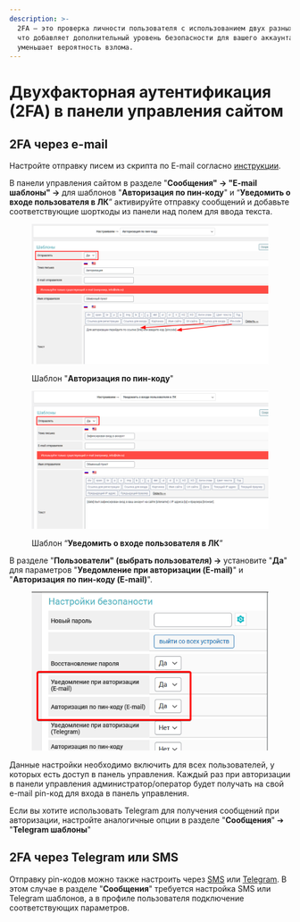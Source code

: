 ```yaml
---
description: >-
  2FA — это проверка личности пользователя с использованием двух разных методов,
  что добавляет дополнительный уровень безопасности для вашего аккаунта и
  уменьшает вероятность взлома.
---
```


# Двухфакторная аутентификация (2FA) в панели управления сайтом

## 2FA через e-mail

Настройте отправку писем из скрипта по E-mail согласно [инструкции](https://premium.gitbook.io/main/osnovnye-nastroiki/uvedomleniya-administratoram-i-klientam/uvedomleniya-po-e-mail#nastroika-smtp).

В панели управления сайтом в разделе "**Сообщения" → "E-mail шаблоны" →** для шаблонов "**Авторизация по пин-коду**" и “**Уведомить о входе пользователя в ЛК**” активируйте отправку сообщений и добавьте соответствующие шорткоды из панели над полем для ввода текста.

<figure><img src="../../../../.gitbook/assets/image (2) (1) (1) (1) (1) (1).png" alt="" width="563"><figcaption><p>Шаблон "<strong>Авторизация по пин-коду</strong>" </p></figcaption></figure>

<figure><img src="../../../../.gitbook/assets/image (1) (1) (1) (1) (1) (1) (1) (1).png" alt="" width="563"><figcaption><p>Шаблон “<strong>Уведомить о входе пользователя в ЛК</strong>”</p></figcaption></figure>

В разделе "**Пользователи" (выбрать пользователя) →** установите "**Да**" для параметров "**Уведомление при авторизации (E-mail)**" и "**Авторизация по пин-коду (E-mail)**".&#x20;

<figure><img src="../../../../.gitbook/assets/изображение (57).png" alt=""><figcaption></figcaption></figure>

Данные настройки необходимо включить для всех пользователей, у которых есть доступ в панель управления. Каждый раз при авторизации в панели управления администратор/оператор будет получать на свой e-mail pin-код для входа в панель управления.

Если вы хотите использовать Telegram для получения сообщений при авторизации, настройте аналогичные опции в разделе "**Сообщения**" ➔ "**Telegram шаблоны**"

## 2FA через Telegram или SMS

Отправку pin-кодов можно также настроить через [SMS](https://premium.gitbook.io/rukovodstvo-polzovatelya/navigaciya/uvedomleniya/opovesheniya-po-sms) или [Telegram](https://premium.gitbook.io/main/osnovnye-nastroiki/uvedomleniya-administratoram-i-klientam/uvedomleniya-v-telegram). В этом случае в разделе "**Сообщения**" требуется настройка SMS или Telegram шаблонов, а в профиле пользователя подключение соответствующих параметров.
